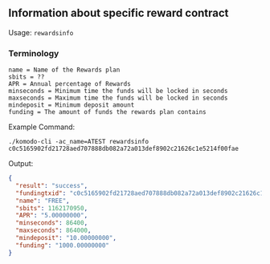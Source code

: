 ## Information about specific reward contract
Usage: `rewardsinfo`

### Terminology
```
name = Name of the Rewards plan
sbits = ??
APR = Annual percentage of Rewards
minseconds = Minimum time the funds will be locked in seconds
maxseconds = Maximum time the funds will be locked in seconds
mindeposit = Minimum deposit amount
funding = The amount of funds the rewards plan contains
```

Example Command:
```shell
./komodo-cli -ac_name=ATEST rewardsinfo c0c5165902fd21728aed707888db082a72a013def8902c21626c1e5214f00fae
```

Output:
```JSON
{
  "result": "success",
  "fundingtxid": "c0c5165902fd21728aed707888db082a72a013def8902c21626c1e5214f00fae",
  "name": "FREE",
  "sbits": 1162170950,
  "APR": "5.00000000",
  "minseconds": 86400,
  "maxseconds": 864000,
  "mindeposit": "10.00000000",
  "funding": "1000.00000000"
}
```

